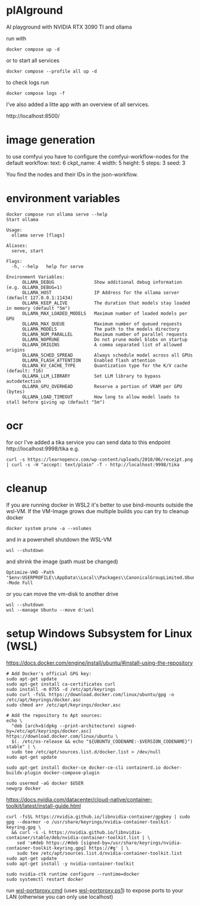 # plAIground
AI playground with NVIDIA RTX 3090 TI and ollama

run with
```
docker compose up -d
```
or to start all services
```
docker compose --profile all up -d
```
to check logs run
```
docker compose logs -f
```

I've also added a litte app with an overview of all services.

http://localhost:8500/

# image generation
to use comfyui you have to configure the comfyui-workflow-nodes
for the default workflow:
text: 6
ckpt_name: 4
width: 5
height: 5
steps: 3
seed: 3

You find the nodes and their IDs in the json-workflow.

# environment variables
```
docker compose run ollama serve --help
Start ollama

Usage:
  ollama serve [flags]

Aliases:
  serve, start

Flags:
  -h, --help   help for serve

Environment Variables:
      OLLAMA_DEBUG               Show additional debug information (e.g. OLLAMA_DEBUG=1)
      OLLAMA_HOST                IP Address for the ollama server (default 127.0.0.1:11434)
      OLLAMA_KEEP_ALIVE          The duration that models stay loaded in memory (default "5m")
      OLLAMA_MAX_LOADED_MODELS   Maximum number of loaded models per GPU
      OLLAMA_MAX_QUEUE           Maximum number of queued requests
      OLLAMA_MODELS              The path to the models directory
      OLLAMA_NUM_PARALLEL        Maximum number of parallel requests
      OLLAMA_NOPRUNE             Do not prune model blobs on startup
      OLLAMA_ORIGINS             A comma separated list of allowed origins
      OLLAMA_SCHED_SPREAD        Always schedule model across all GPUs
      OLLAMA_FLASH_ATTENTION     Enabled flash attention
      OLLAMA_KV_CACHE_TYPE       Quantization type for the K/V cache (default: f16)
      OLLAMA_LLM_LIBRARY         Set LLM library to bypass autodetection
      OLLAMA_GPU_OVERHEAD        Reserve a portion of VRAM per GPU (bytes)
      OLLAMA_LOAD_TIMEOUT        How long to allow model loads to stall before giving up (default "5m")
```
# ocr
for ocr I've added a tika service you can send data to this endpoint http://localhost:9998/tika
e.g.
```
curl -s https://learnopencv.com/wp-content/uploads/2018/06/receipt.png | curl -s -H "accept: text/plain" -T - http://localhost:9998/tika
```

# cleanup
If you are running docker in WSL2 it's better to use bind-mounts outside the wsl-VM.
If the VM-Image grows due multiple builds you can try to cleanup docker
```
docker system prune -a --volumes
```
and in a powershell
shutdown the WSL-VM
```
wsl --shutdown
```
and shrink the image (path must be changed)
```
Optimize-VHD -Path "$env:USERPROFILE\\AppData\\Local\\Packages\\CanonicalGroupLimited.UbuntuonWindows_79rhkp1fndgsc\\LocalState\\ext4.vhdx" -Mode Full
```

or you can move the vm-disk to another drive
```
wsl --shutdown
wsl --manage Ubuntu --move d:\wsl
```

# setup Windows Subsystem for Linux (WSL)
https://docs.docker.com/engine/install/ubuntu/#install-using-the-repository

```
# Add Docker's official GPG key:
sudo apt-get update
sudo apt-get install ca-certificates curl
sudo install -m 0755 -d /etc/apt/keyrings
sudo curl -fsSL https://download.docker.com/linux/ubuntu/gpg -o /etc/apt/keyrings/docker.asc
sudo chmod a+r /etc/apt/keyrings/docker.asc

# Add the repository to Apt sources:
echo \
  "deb [arch=$(dpkg --print-architecture) signed-by=/etc/apt/keyrings/docker.asc] https://download.docker.com/linux/ubuntu \
  $(. /etc/os-release && echo "${UBUNTU_CODENAME:-$VERSION_CODENAME}") stable" | \
  sudo tee /etc/apt/sources.list.d/docker.list > /dev/null
sudo apt-get update

sudo apt-get install docker-ce docker-ce-cli containerd.io docker-buildx-plugin docker-compose-plugin

sudo usermod -aG docker $USER
newgrp docker
```

https://docs.nvidia.com/datacenter/cloud-native/container-toolkit/latest/install-guide.html
```
curl -fsSL https://nvidia.github.io/libnvidia-container/gpgkey | sudo gpg --dearmor -o /usr/share/keyrings/nvidia-container-toolkit-keyring.gpg \
  && curl -s -L https://nvidia.github.io/libnvidia-container/stable/deb/nvidia-container-toolkit.list | \
    sed 's#deb https://#deb [signed-by=/usr/share/keyrings/nvidia-container-toolkit-keyring.gpg] https://#g' | \
    sudo tee /etc/apt/sources.list.d/nvidia-container-toolkit.list
sudo apt-get update
sudo apt-get install -y nvidia-container-toolkit

sudo nvidia-ctk runtime configure --runtime=docker
sudo systemctl restart docker
```

run [wsl-portproxy.cmd](wsl-portproxy.cmd) (uses [wsl-portproxy.ps1](wsl-portproxy.ps1)) to expose ports to your LAN (otherwise you can only use localhost)
